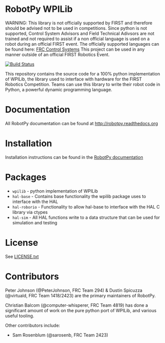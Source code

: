 RobotPy WPILib
==============

WARNING: This library is not officially supported by FIRST and therefore should be advised not to be used in competitions.
Since python is not supported, Control System Advisors and Field Technical Adivsors are not trained and not required to assist
if a non official language is used on a robot during an official FIRST event.
The officially supported languages can be found here: [FRC Control Systems](https://wpilib.screenstepslive.com/s/4485)
This project can be used in any manner outside of an official FIRST Robotics Event.

[![Build Status](https://travis-ci.org/robotpy/robotpy-wpilib.svg)](https://travis-ci.org/robotpy/robotpy-wpilib)

This repository contains the source code for a 100% python implementation of WPILib,
the library used to interface with hardware for the FIRST Robotics Competition.
Teams can use this library to write their robot code in Python, a powerful dynamic
programming language.

Documentation
=============

All RobotPy documentation can be found at http://robotpy.readthedocs.org

Installation
============

Installation instructions can be found in the [RobotPy documentation](http://robotpy.readthedocs.org/en/latest/getting_started.html)

Packages
========

* `wpilib` - python implementation of WPILib
* `hal-base` - Contains base functionality the wpilib package uses to interface with the HAL
* `hal-roborio` - Functionality to allow hal-base to interface with the HAL C library via ctypes
* `hal-sim` - All HAL functions write to a data structure that can be used for simulation and testing

License
=======

See [LICENSE.txt](wpilib/LICENSE.txt)

Contributors
============

Peter Johnson (@PeterJohnson, FRC Team 294) & Dustin Spicuzza (@virtuald,
FRC Team 1418/2423) are the primary maintainers of RobotPy.

Christian Balcom (@computer-whisperer, FRC Team 4819) has done a significant
amount of work on the pure python port of WPILib, and various useful tooling.

Other contributors include:

* Sam Rosenblum (@sarosenb, FRC Team 2423)
